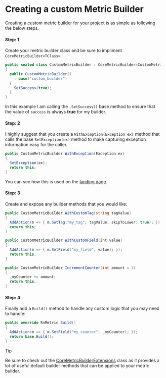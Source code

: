 # Creating a custom Metric Builder

Creating a custom metric builder for your project is as simple as following the below steps.

<!-- tabs:start -->

#### **Step: 1**

Create your metric builder class and be sure to impliment `CoreMetricBuilder<TClass>`.

```cs
public sealed class CustomMetricBuilder : CoreMetricBuilder<CustomMetricBuilder>
{
  public CustomMetricBuilder()
    : base("custom_builder")
  {
    SetSuccess(true);
  }
}
```

In this example I am calling the `.SetSuccess()` base method to ensure that the value of `success` is always **true** for my builder.

#### **Step: 2**

I highly suggest that you create a `WithException(Exception ex)` method that calls the base `SetException(ex)` method to make capturing exception information easy for the caller.

```cs
public CustomMetricBuilder WithException(Exception ex)
{
  SetException(ex);
  return this;
}
```

You can see how this is used on the [landing page](./).

#### **Step: 3**

Create and expose any builder methods that you would like:

```cs
public CustomMetricBuilder WithCustomTag(string tagValue)
{
  AddAction(m => { m.SetTag("my_tag", tagValue, skipToLower: true); });
  return this;
}

public CustomMetricBuilder WithCustomField(int value)
{
  AddAction(m => { m.SetField("my_field", value); });
  return this;
}

public CustomMetricBuilder IncrementCounter(int amount = 1)
{
  _myCounter += amount;
  return this;
}
```

#### **Step: 4**

Finally add a `Build()` method to handle any custom logic that you may need to handle:

```cs
public override RnMetric Build()
{
  AddAction(m => { m.SetField("my_counter", _myCounter); });
  return base.Build();
}
```

<!-- tabs:end -->

> [!TIP]
> Be sure to check out the [CoreMetricBuilderExtensions](./builders/CoreMetricBuilderExtensions.md) class as it provides a lot of useful default builder methods that can be applied to your metric builder.
